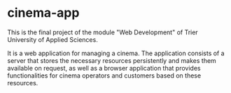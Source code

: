 # cinema-app
This is the final project of the module "Web Development" of Trier University of Applied Sciences.

It is a web application for managing a cinema. The application consists of a server that stores the necessary resources persistently and makes them available on request, as well as a browser application that provides functionalities for cinema operators and customers based on these resources.
